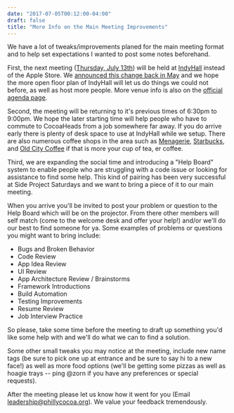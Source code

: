 ```yaml
---
date: "2017-07-05T00:12:00-04:00"
draft: false
title: "More Info on the Main Meeting Improvements"
---
```


We have a lot of tweaks/improvements planed for the main meeting format and to help set expectations I wanted to post some notes beforehand.

First, the next meeting ([Thursday, July 13th](https://www.meetup.com/PhillyCocoaHeads/events/237755719/)) will be held at [IndyHall](https://www.indyhall.org/) instead of the Apple Store. We [announced this change back in May](/blog/july-meeting-moving-back-to-indyhall/) and we hope the more open floor plan of IndyHall will let us do things we could not before, as well as host more people. More venue info is also on the [official agenda page](/meeting-agenda).

Second, the meeting will be returning to it's previous times of 6:30pm to 9:00pm. We hope the later starting time will help people who have to commute to CocoaHeads from a job somewhere far away. If you do arrive early there is plenty of desk space to use at IndyHall while we setup. There are also numerous coffee shops in the area such as [Menagerie](http://www.menageriecoffee.com/), [Starbucks](https://www.starbucks.com/store-locator/store/13851/3rd-arch-57-63-north-third-street-philadelphia-pa-191064508), and [Old City Coffee](https://oldcitycoffee.com/) if that is more your cup of tea, er coffee.

Third, we are expanding the social time and introducing a "Help Board" system to enable people who are struggling with a code issue or looking for assistance to find some help. This kind of pairing has been very successful at Side Project Saturdays and we want to bring a piece of it to our main meeting.

When you arrive you'll be invited to post your problem or question to the Help Board which will be on the projector. From there other members will self match (come to the welcome desk and offer your help!) and/or we'll do our best to find someone for ya. Some examples of problems or questions you might want to bring include:

* Bugs and Broken Behavior
* Code Review
* App Idea Review
* UI Review
* App Architecture Review / Brainstorms
* Framework Introductions
* Build Automation
* Testing Improvements
* Resume Review
* Job Interview Practice

So please, take some time before the meeting to draft up something you'd like some help with and we'll do what we can to find a solution.

Some other small tweaks you may notice at the meeting, include new name tags (be sure to pick one up at entrance and be sure to say hi to a new face!) as well as more food options (we'll be getting some pizzas as well as hoagie trays -- ping @zorn if you have any preferences or special requests).

After the meeting please let us know how it went for you (Email <leadership@phillycocoa.org>). We value your feedback tremendously.
